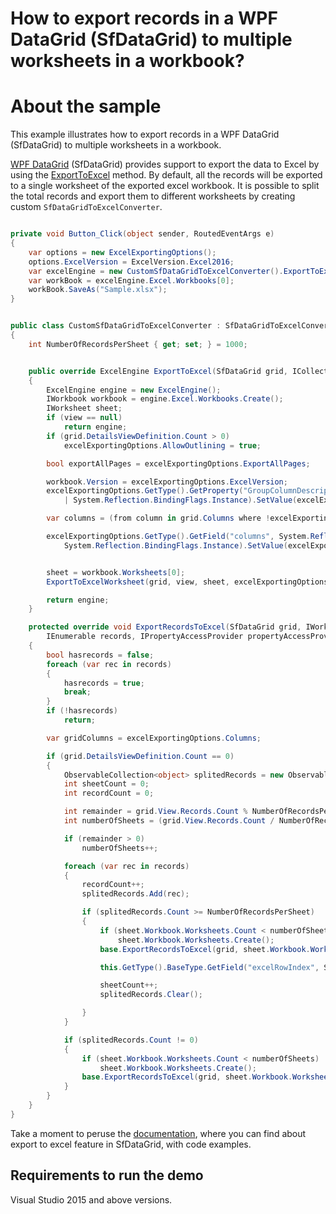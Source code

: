 # How to export records in a WPF DataGrid (SfDataGrid) to multiple worksheets in a workbook?

# About the sample

This example illustrates how to export records in a WPF DataGrid (SfDataGrid) to multiple worksheets in a workbook.

[WPF DataGrid](https://www.syncfusion.com/wpf-ui-controls/datagrid) (SfDataGrid) provides support to export the data to Excel by using the [ExportToExcel](https://help.syncfusion.com/cr/wpf/Syncfusion.UI.Xaml.Grid.Converter.GridExcelExportExtension.html#Syncfusion_UI_Xaml_Grid_Converter_GridExcelExportExtension_ExportToExcel_Syncfusion_UI_Xaml_Grid_SfDataGrid_Syncfusion_Data_ICollectionViewAdv_Syncfusion_UI_Xaml_Grid_Converter_ExcelExportingOptions_) method. By default, all the records will be exported to a single worksheet of the exported excel workbook. It is possible to split the total records and export them to different worksheets by creating custom `SfDataGridToExcelConverter`.

```C#

private void Button_Click(object sender, RoutedEventArgs e)
{
    var options = new ExcelExportingOptions();
    options.ExcelVersion = ExcelVersion.Excel2016;
    var excelEngine = new CustomSfDataGridToExcelConverter().ExportToExcel(this.dataGrid, dataGrid.View, options);
    var workBook = excelEngine.Excel.Workbooks[0];
    workBook.SaveAs("Sample.xlsx");
}


public class CustomSfDataGridToExcelConverter : SfDataGridToExcelConverter
{
    int NumberOfRecordsPerSheet { get; set; } = 1000;


    public override ExcelEngine ExportToExcel(SfDataGrid grid, ICollectionViewAdv view, ExcelExportingOptions excelExportingOptions)
    {
        ExcelEngine engine = new ExcelEngine();
        IWorkbook workbook = engine.Excel.Workbooks.Create();
        IWorksheet sheet;
        if (view == null)
            return engine;
        if (grid.DetailsViewDefinition.Count > 0)
            excelExportingOptions.AllowOutlining = true;

        bool exportAllPages = excelExportingOptions.ExportAllPages;

        workbook.Version = excelExportingOptions.ExcelVersion;
        excelExportingOptions.GetType().GetProperty("GroupColumnDescriptionsCount", System.Reflection.BindingFlags.NonPublic
            | System.Reflection.BindingFlags.Instance).SetValue(excelExportingOptions, view.GroupDescriptions.Count);

        var columns = (from column in grid.Columns where !excelExportingOptions.ExcludeColumns.Contains(column.MappingName) select column.MappingName).ToList();

        excelExportingOptions.GetType().GetField("columns", System.Reflection.BindingFlags.NonPublic |
            System.Reflection.BindingFlags.Instance).SetValue(excelExportingOptions, columns);


        sheet = workbook.Worksheets[0];
        ExportToExcelWorksheet(grid, view, sheet, excelExportingOptions);

        return engine;
    }

    protected override void ExportRecordsToExcel(SfDataGrid grid, IWorksheet sheet, ExcelExportingOptions excelExportingOptions,
        IEnumerable records, IPropertyAccessProvider propertyAccessProvider, Group group)
    {
        bool hasrecords = false;
        foreach (var rec in records)
        {
            hasrecords = true;
            break;
        }
        if (!hasrecords)
            return;

        var gridColumns = excelExportingOptions.Columns;

        if (grid.DetailsViewDefinition.Count == 0)
        {
            ObservableCollection<object> splitedRecords = new ObservableCollection<object>();
            int sheetCount = 0;
            int recordCount = 0;

            int remainder = grid.View.Records.Count % NumberOfRecordsPerSheet;
            int numberOfSheets = (grid.View.Records.Count / NumberOfRecordsPerSheet);

            if (remainder > 0)
                numberOfSheets++;

            foreach (var rec in records)
            {
                recordCount++;
                splitedRecords.Add(rec);

                if (splitedRecords.Count >= NumberOfRecordsPerSheet)
                {
                    if (sheet.Workbook.Worksheets.Count < numberOfSheets)
                        sheet.Workbook.Worksheets.Create();
                    base.ExportRecordsToExcel(grid, sheet.Workbook.Worksheets[sheetCount], excelExportingOptions, splitedRecords, propertyAccessProvider, group);

                    this.GetType().BaseType.GetField("excelRowIndex", System.Reflection.BindingFlags.Instance | System.Reflection.BindingFlags.NonPublic).SetValue(this, 0);

                    sheetCount++;
                    splitedRecords.Clear();

                }
            }

            if (splitedRecords.Count != 0)
            {
                if (sheet.Workbook.Worksheets.Count < numberOfSheets)
                    sheet.Workbook.Worksheets.Create();
                base.ExportRecordsToExcel(grid, sheet.Workbook.Worksheets[sheetCount], excelExportingOptions, splitedRecords, propertyAccessProvider, group);
            }
        }
    }
}

```

Take a moment to peruse the [documentation](https://help.syncfusion.com/wpf/datagrid/export-to-excel), where you can find about export to excel feature in SfDataGrid, with code examples.

## Requirements to run the demo

Visual Studio 2015 and above versions.

